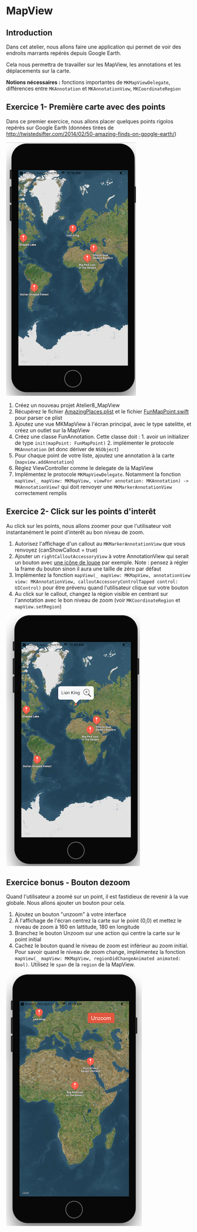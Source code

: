 # MapView

## Introduction

Dans cet atelier, nous allons faire une application qui permet de voir des endroits marrants repérés depuis Google Earth.

Cela nous permettra de travailler sur les MapView, les annotations et les déplacements sur la carte.

**Notions nécessaires :** fonctions importantes de `MKMapViewDelegate`, différences entre `MKAnnotation` et `MKAnnotationView`, `MKCoordinateRegion`

## Exercice 1- Première carte avec des points

Dans ce premier exercice, nous allons placer quelques points rigolos repérés sur Google Earth (données tirées de http://twistedsifter.com/2014/02/50-amazing-finds-on-google-earth/)

![](/assets/MapView_MapOverview.png)

1. Créez un nouveau projet Atelier8_MapView
2. Récupérez le fichier [AmazingPlaces.plist](https://formation-ios.github.io/tutorialFiles/AmazingPlaces.plist) et le fichier [FunMapPoint.swift](https://formation-ios.github.io/tutorialFiles/FunMapPoint.swift) pour parser ce plist
3. Ajoutez une vue MKMapView à l'écran principal, avec le type satelitte, et créez un outlet sur la MapView
4. Créez une classe FunAnnotation. Cette classe doit :
        1. avoir un initializer de type `init(mapPoint: FunMapPoint)`
        2. implémenter le protocole `MKAnnotation` (et donc dériver de `NSObject`)
5. Pour chaque point de votre liste, ajoutez une annotation à la carte (`mapview.addAnnotation`)
6. Réglez ViewController comme le delegate de la MapView
7. Implémentez le protocole `MKMapViewDelegate`. Notamment la fonction `mapView(_ mapView: MKMapView, viewFor annotation: MKAnnotation) -> MKAnnotationView?` qui doit renvoyer une `MKMarkerAnnotationView` correctement remplis


## Exercice 2- Click sur les points d'interêt

Au click sur les points, nous allons zoomer pour que l'utilisateur voit instantanément le point d'interêt au bon niveau de zoom.

1. Autorisez l'affichage d'un callout au `MKMarkerAnnotationView` que vous renvoyez (canShowCallout = true)
2. Ajouter un `rightCalloutAccessoryView` à votre AnnotationView qui serait un bouton avec [une icône de loupe](https://formation-ios.github.io/tutorialFiles/Zoom.jpg) par exemple. Note : pensez à régler la frame du bouton sinon il aura une taille de zéro par défaut
3. Implémentez la fonction `mapView(_ mapView: MKMapView, annotationView view: MKAnnotationView, calloutAccessoryControlTapped control: UIControl)` pour être prévenu quand l'utilisateur clique sur votre bouton
4. Au click sur le callout, changez la région visible en centrant sur l'annotation avec le bon niveau de zoom (voir `MKCoordinateRegion` et `mapView.setRegion`)

![](/assets/MapView_Zoom.png)

## Exercice bonus - Bouton dezoom

Quand l'utilisateur a zoomé sur un point, il est fastidieux de revenir à la vue globale. Nous allons ajouter un bouton pour cela.
1. Ajoutez un bouton "unzoom" à votre interface
2. À l'affichage de l'écran centrez la carte sur le point (0,0) et mettez le niveau de zoom à 160 en lattitude, 180 en longitude
3. Branchez le bouton Unzoom sur une action qui centre la carte sur le point initial
4. Cachez le bouton quand le niveau de zoom est inférieur au zoom initial. Pour savoir quand le niveau de zoom change, implémentez la fonction  `mapView(_ mapView: MKMapView, regionDidChangeAnimated animated: Bool)`.
Utilisez le `span` de la `region` de la MapView.

![](/assets/MapView_Unzoom.png)

